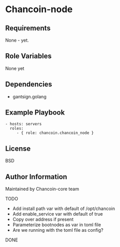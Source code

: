 Chancoin-node
=========



Requirements
------------

None - yet.

Role Variables
--------------

None yet

Dependencies
------------
* gantsign.golang

Example Playbook
----------------

    - hosts: servers
      roles:
         - { role: chancoin.chancoin_node }

License
-------

BSD

Author Information
------------------

Maintained by Chancoin-core team


TODO
* Add install path var with default of /opt/chancoin
* Add enable_service var with default of true
* Copy over address if present
* Parameterize bootnodes as var in toml file
* Are we running with the toml file as config?

DONE
